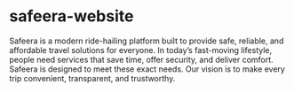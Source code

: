 # safeera-website
Safeera is a modern ride-hailing platform built to provide safe, reliable, and affordable travel solutions for everyone. In today’s fast-moving lifestyle, people need services that save time, offer security, and deliver comfort. Safeera is designed to meet these exact needs. Our vision is to make every trip convenient, transparent, and trustworthy.

